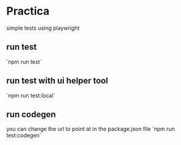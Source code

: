 # Practica
simple tests using playwright

## run test 
´npm run test´

## run test with ui helper tool
´npm run test:local´

## run codegen
you can change the url to point at in the package.json file
´npm run test:codegen´
